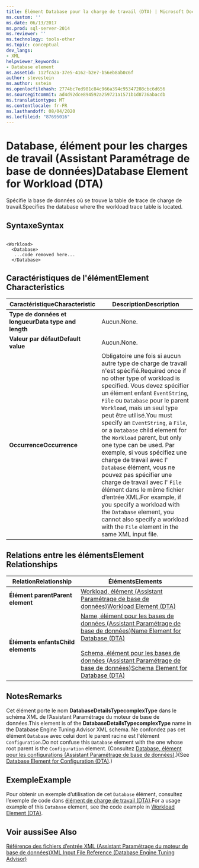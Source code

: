 ```yaml
---
title: Élément Database pour la charge de travail (DTA) | Microsoft Docs
ms.custom: ''
ms.date: 06/13/2017
ms.prod: sql-server-2014
ms.reviewer: ''
ms.technology: tools-other
ms.topic: conceptual
dev_langs:
- XML
helpviewer_keywords:
- Database element
ms.assetid: 112fca2a-37e5-4162-b2e7-b56eb8ab0c6f
author: stevestein
ms.author: sstein
ms.openlocfilehash: 2774bc7ed981c84c966a394c95347208cbc6d656
ms.sourcegitcommit: ad4d92dce894592a259721a1571b1d8736abacdb
ms.translationtype: MT
ms.contentlocale: fr-FR
ms.lasthandoff: 08/04/2020
ms.locfileid: "87695016"
---
```

# <a name="database-element-for-workload-dta"></a><span data-ttu-id="56791-102">Database, élément pour les charges de travail (Assistant Paramétrage de base de données)</span><span class="sxs-lookup"><span data-stu-id="56791-102">Database Element for Workload (DTA)</span></span>
  <span data-ttu-id="56791-103">Spécifie la base de données où se trouve la table de trace de charge de travail.</span><span class="sxs-lookup"><span data-stu-id="56791-103">Specifies the database where the workload trace table is located.</span></span>  
  
## <a name="syntax"></a><span data-ttu-id="56791-104">Syntaxe</span><span class="sxs-lookup"><span data-stu-id="56791-104">Syntax</span></span>  
  
```  
  
<Workload>  
  <Database>  
   ...code removed here...  
  </Database>  
```  
  
## <a name="element-characteristics"></a><span data-ttu-id="56791-105">Caractéristiques de l'élément</span><span class="sxs-lookup"><span data-stu-id="56791-105">Element Characteristics</span></span>  
  
|<span data-ttu-id="56791-106">Caractéristique</span><span class="sxs-lookup"><span data-stu-id="56791-106">Characteristic</span></span>|<span data-ttu-id="56791-107">Description</span><span class="sxs-lookup"><span data-stu-id="56791-107">Description</span></span>|  
|--------------------|-----------------|  
|<span data-ttu-id="56791-108">**Type de données et longueur**</span><span class="sxs-lookup"><span data-stu-id="56791-108">**Data type and length**</span></span>|<span data-ttu-id="56791-109">Aucun.</span><span class="sxs-lookup"><span data-stu-id="56791-109">None.</span></span>|  
|<span data-ttu-id="56791-110">**Valeur par défaut**</span><span class="sxs-lookup"><span data-stu-id="56791-110">**Default value**</span></span>|<span data-ttu-id="56791-111">Aucun.</span><span class="sxs-lookup"><span data-stu-id="56791-111">None.</span></span>|  
|<span data-ttu-id="56791-112">**Occurrence**</span><span class="sxs-lookup"><span data-stu-id="56791-112">**Occurrence**</span></span>|<span data-ttu-id="56791-113">Obligatoire une fois si aucun autre type de charge de travail n'est spécifié.</span><span class="sxs-lookup"><span data-stu-id="56791-113">Required once if no other type of workload is specified.</span></span> <span data-ttu-id="56791-114">Vous devez spécifier un élément enfant `EventString`, `File` ou `Database` pour le parent `Workload`, mais un seul type peut être utilisé.</span><span class="sxs-lookup"><span data-stu-id="56791-114">You must specify an `EventString`, a `File`, or a `Database` child element for the `Workload` parent, but only one type can be used.</span></span> <span data-ttu-id="56791-115">Par exemple, si vous spécifiez une charge de travail avec l' `Database` élément, vous ne pouvez pas spécifier une charge de travail avec l' `File` élément dans le même fichier d’entrée XML.</span><span class="sxs-lookup"><span data-stu-id="56791-115">For example, if you specify a workload with the `Database` element, you cannot also specify a workload with the `File` element in the same XML input file.</span></span>|  
  
## <a name="element-relationships"></a><span data-ttu-id="56791-116">Relations entre les éléments</span><span class="sxs-lookup"><span data-stu-id="56791-116">Element Relationships</span></span>  
  
|<span data-ttu-id="56791-117">Relation</span><span class="sxs-lookup"><span data-stu-id="56791-117">Relationship</span></span>|<span data-ttu-id="56791-118">Éléments</span><span class="sxs-lookup"><span data-stu-id="56791-118">Elements</span></span>|  
|------------------|--------------|  
|<span data-ttu-id="56791-119">**Élément parent**</span><span class="sxs-lookup"><span data-stu-id="56791-119">**Parent element**</span></span>|[<span data-ttu-id="56791-120">Workload, élément &#40;Assistant Paramétrage de base de données&#41;</span><span class="sxs-lookup"><span data-stu-id="56791-120">Workload Element &#40;DTA&#41;</span></span>](workload-element-dta.md)|  
|<span data-ttu-id="56791-121">**Éléments enfants**</span><span class="sxs-lookup"><span data-stu-id="56791-121">**Child elements**</span></span>|[<span data-ttu-id="56791-122">Name, élément pour les bases de données &#40;Assistant Paramétrage de base de données&#41;</span><span class="sxs-lookup"><span data-stu-id="56791-122">Name Element for Database &#40;DTA&#41;</span></span>](name-element-for-database-dta.md)<br /><br /> [<span data-ttu-id="56791-123">Schema, élément pour les bases de données &#40;Assistant Paramétrage de base de données&#41;</span><span class="sxs-lookup"><span data-stu-id="56791-123">Schema Element for Database &#40;DTA&#41;</span></span>](schema-element-for-database-dta.md)|  
  
## <a name="remarks"></a><span data-ttu-id="56791-124">Notes</span><span class="sxs-lookup"><span data-stu-id="56791-124">Remarks</span></span>  
 <span data-ttu-id="56791-125">Cet élément porte le nom **DatabaseDetailsTypecomplexType** dans le schéma XML de l’Assistant Paramétrage du moteur de base de données.</span><span class="sxs-lookup"><span data-stu-id="56791-125">This element is of the **DatabaseDetailsTypecomplexType** name in the Database Engine Tuning Advisor XML schema.</span></span> <span data-ttu-id="56791-126">Ne confondez pas cet élément `Database` avec celui dont le parent racine est l'élément `Configuration`.</span><span class="sxs-lookup"><span data-stu-id="56791-126">Do not confuse this `Database` element with the one whose root parent is the `Configuration` element.</span></span> <span data-ttu-id="56791-127">(Consultez [Database, élément pour les configurations &#40;Assistant Paramétrage de base de données&#41;](database-element-for-configuration-dta.md).)</span><span class="sxs-lookup"><span data-stu-id="56791-127">(See [Database Element for Configuration &#40;DTA&#41;](database-element-for-configuration-dta.md).)</span></span>  
  
## <a name="example"></a><span data-ttu-id="56791-128">Exemple</span><span class="sxs-lookup"><span data-stu-id="56791-128">Example</span></span>  
 <span data-ttu-id="56791-129">Pour obtenir un exemple d’utilisation de cet `Database` élément, consultez l’exemple de code dans [élément de charge de travail &#40;DTA&#41;](workload-element-dta.md).</span><span class="sxs-lookup"><span data-stu-id="56791-129">For a usage example of this `Database` element, see the code example in [Workload Element &#40;DTA&#41;](workload-element-dta.md).</span></span>  
  
## <a name="see-also"></a><span data-ttu-id="56791-130">Voir aussi</span><span class="sxs-lookup"><span data-stu-id="56791-130">See Also</span></span>  
 [<span data-ttu-id="56791-131">Référence des fichiers d’entrée XML &#40;Assistant Paramétrage du moteur de base de données&#41;</span><span class="sxs-lookup"><span data-stu-id="56791-131">XML Input File Reference &#40;Database Engine Tuning Advisor&#41;</span></span>](xml-input-file-reference-database-engine-tuning-advisor.md)  
  
  
